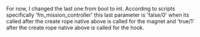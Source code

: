 For now, I changed the last one from bool to int.
According to scripts specifically 'fm_mission_controller' this last parameter is 'false/0' when its called after the create rope native above is called for the magnet and 'true/1' after the create rope native above is called for the hook.